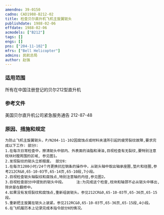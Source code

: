 ```yaml
---
amendno: 39-0150  
cadno: CAD1988-B212-02  
title: 检查贝尔直升机飞机主旋翼轭头  
publishdate: 1988-02-06  
effdate: 1988-02-06  
acmodels: ["B212"]  
tags: []  
engs: []  
pns: ["204-11-102"]  
mfrs: ["Bell Helicopter"]  
admins: 民航总局  
author: 赵强  
---
```

  
### 适用范围  
所有在中国注册登记的贝尔212型直升机  
  
<!--more-->  
### 参考文件
美国贝尔直升机公司紧急服务通告 212-87-48  
  
### 原因、措施和规定  
    为防止飞机主旋翼轭头，P/N204-11-102因腐蚀点或材料夹渣所引起的疲劳裂纹故障,要求完成以下工作: 部分Ⅰ:  
    1.在每次日常检查中，擦清轭头中部内、外表面的油脂和滑油,目视检查有无裂纹,要特别注意枕块衬膛周围的区域, 参见图1。  
    2.发现裂纹的轭头立即报废。 部分Ⅱ:  
    1.在每次1200小时/24个月更换抗拉钢条的操作中，从轭头轴中取出轴承座圈,垫片和径圈,参考212CR&0,65-10-03节,65-14页,65-10段,7小段。  
    2.目视检查轭头轴裂纹和腐蚀点,特别注意轴的内径,参见图2。  
    3.目视检查部分Ⅰ中提到的轭头中段。     注:为完成这个检查,枕块和轴颈不必从轭头中移出,除非是在翻修中。  
    4.如果没有发现裂纹和腐蚀点,重新组装轭头。参见212CR&0,65-10-03节,65-36页,65-15段。  
    5.重新把主旋翼在轭头上装紧。参见212RC&0,65-10-03节,65-36页,65-15段,4小段。  
    6.在飞机履历本上记录完成本指令部分Ⅱ的情况。  
